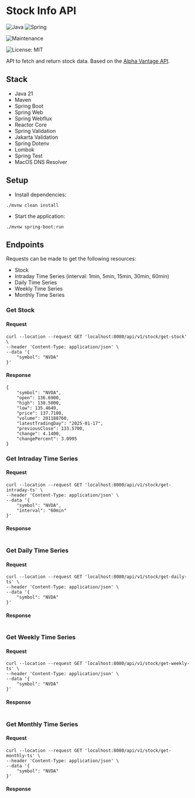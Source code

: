 # Stock Info API

![Java](https://img.shields.io/badge/java-%23ED8B00.svg?style=for-the-badge&logo=openjdk&logoColor=white) ![Spring](https://img.shields.io/badge/spring-%236DB33F.svg?style=for-the-badge&logo=spring&logoColor=white)

![Maintenance](https://img.shields.io/badge/Maintained%3F-yes-green.svg)

![License: MIT](https://img.shields.io/badge/License-MIT-yellow.svg)

API to fetch and return stock data. Based on the [Alpha Vantage API](https://www.alphavantage.co).

## Stack

- Java 21
- Maven
- Spring Boot
- Spring Web
- Spring Webflux
- Reactor Core
- Spring Validation
- Jakarta Validation
- Spring Dotenv
- Lombok
- Spring Test
- MacOS DNS Resolver

## Setup

- Install dependencies:

```
./mvnw clean install
```

- Start the application:

```
./mvnw spring-boot:run
```

## Endpoints

Requests can be made to get the following resources:

- Stock
- Intraday Time Series (interval: 1min, 5min, 15min, 30min, 60min)
- Daily Time Series
- Weekly Time Series
- Monthly Time Series

### Get Stock

#### Request

```
curl --location --request GET 'localhost:8080/api/v1/stock/get-stock' \
--header 'Content-Type: application/json' \
--data '{
    "symbol": "NVDA"
}'
```

#### Response

```
{
    "symbol": "NVDA",
    "open": 136.6900,
    "high": 138.5000,
    "low": 135.4649,
    "price": 137.7100,
    "volume": 201188760,
    "latestTradingDay": "2025-01-17",
    "previousClose": 133.5700,
    "change": 4.1400,
    "changePercent": 3.0995
}
```

### Get Intraday Time Series

#### Request

```
curl --location --request GET 'localhost:8080/api/v1/stock/get-intraday-ts' \
--header 'Content-Type: application/json' \
--data '{
    "symbol": "NVDA",
    "interval": "60min"
}'
```

#### Response

```

```

### Get Daily Time Series

#### Request

```
curl --location --request GET 'localhost:8080/api/v1/stock/get-daily-ts' \
--header 'Content-Type: application/json' \
--data '{
    "symbol": "NVDA"
}'
```

#### Response

```

```

### Get Weekly Time Series

#### Request

```
curl --location --request GET 'localhost:8080/api/v1/stock/get-weekly-ts' \
--header 'Content-Type: application/json' \
--data '{
    "symbol": "NVDA"
}'
```

#### Response

```

```

### Get Monthly Time Series

#### Request

```
curl --location --request GET 'localhost:8080/api/v1/stock/get-monthly-ts' \
--header 'Content-Type: application/json' \
--data '{
    "symbol": "NVDA"
}'
```

#### Response

```

```
